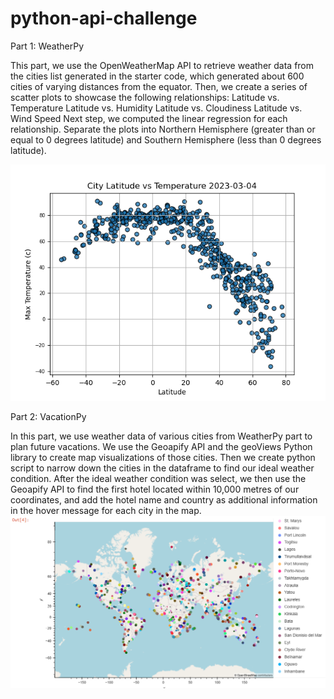 # python-api-challenge

Part 1: WeatherPy

This part, we use the OpenWeatherMap API to retrieve weather data from the cities list generated in the starter code, which generated about 600 cities of varying distances from the equator. Then, we create a series of scatter plots to showcase the following relationships:
Latitude vs. Temperature
Latitude vs. Humidity
Latitude vs. Cloudiness
Latitude vs. Wind Speed
Next step, we computed the linear regression for each relationship. Separate the plots into Northern Hemisphere (greater than or equal to 0 degrees latitude) and Southern Hemisphere (less than 0 degrees latitude).

![alt text](https://github.com/TaiShan16/python-api-challenge/blob/main/output_data/Fig1.png)

Part 2: VacationPy

In this part, we use weather data of various cities from WeatherPy part to plan future vacations. We use the Geoapify API and the geoViews Python library to create map visualizations of those cities. Then we create python script to narrow down the cities in the dataframe to find our ideal weather condition. After the ideal weather condition was select, we then use the Geoapify API to find  the first hotel located within 10,000 metres of our coordinates, and add the hotel name and country as additional information in the hover message for each city in the map.
![alt text](https://github.com/TaiShan16/python-api-challenge/blob/main/output_data/City%20Weather.PNG)
